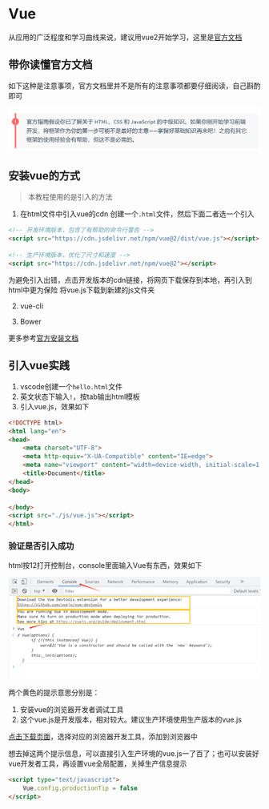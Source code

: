 # Vue

从应用的广泛程度和学习曲线来说，建议用vue2开始学习，这里是[官方文档](https://cn.vuejs.org/v2/guide/)

## 带你读懂官方文档

如下这种是注意事项，官方文档里并不是所有的注意事项都要仔细阅读，自己斟酌即可

![](./img/1-notice.png)

## 安装vue的方式 

> 本教程使用的是引入的方法

1. 在html文件中引入vue的cdn
创建一个`.html`文件，然后下面二者选一个引入
```html
<!-- 开发环境版本，包含了有帮助的命令行警告 -->
<script src="https://cdn.jsdelivr.net/npm/vue@2/dist/vue.js"></script>

<!-- 生产环境版本，优化了尺寸和速度 -->
<script src="https://cdn.jsdelivr.net/npm/vue@2"></script>
```

为避免引入出错，点击开发版本的cdn链接，将网页下载保存到本地，再引入到html中更为保险
将vue.js下载到新建的js文件夹

2. vue-cli 

3. Bower

更多参考[官方安装文档](https://v2.cn.vuejs.org/v2/guide/installation.html)

## 引入vue实践

1. vscode创建一个`hello.html`文件
2. 英文状态下输入`!`，按tab输出html模板
3. 引入vue.js，效果如下

```html
<!DOCTYPE html>
<html lang="en">
<head>
    <meta charset="UTF-8">
    <meta http-equiv="X-UA-Compatible" content="IE=edge">
    <meta name="viewport" content="width=device-width, initial-scale=1.0">
    <title>Document</title> 
</head>
<body>
    
</body>
<script src="./js/vue.js"></script>
</html>
```

### 验证是否引入成功
html按12打开控制台，console里面输入Vue有东西，效果如下

![](./img/1-verify-console.png)

两个黄色的提示意思分别是：
1. 安装vue的浏览器开发者调试工具
2. 这个vue.js是开发版本，相对较大。建议生产环境使用生产版本的vue.js

[点击下载页面](https://devtools.vuejs.org/guide/installation.html)，选择对应的浏览器开发工具，添加到浏览器中

想去掉这两个提示信息，可以直接引入生产环境的vue.js一了百了；也可以安装好vue开发者工具，再设置vue全局配置，关掉生产信息提示
```html
<script type="text/javascript">
    Vue.config.productionTip = false
</script>
```
















